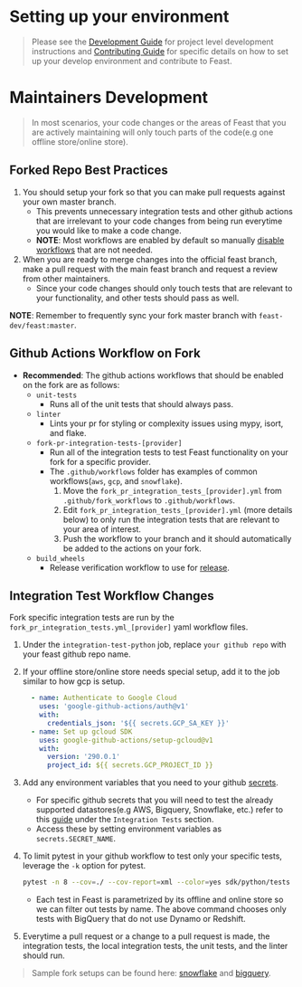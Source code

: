 # Setting up your environment
> Please see the [Development Guide](https://docs.feast.dev/project/development-guide) for project level development instructions and [Contributing Guide](https://github.com/feast-dev/feast/blob/master/CONTRIBUTING.md) for specific details on how to set up your develop environment and contribute to Feast.

# Maintainers Development
> In most scenarios, your code changes or the areas of Feast that you are actively maintaining will only touch parts of the code(e.g one offline store/online store).

## Forked Repo Best Practices
1.  You should setup your fork so that you can make pull requests against your own master branch.
    - This prevents unnecessary integration tests and other github actions that are irrelevant to your code changes from being run everytime you would like to make a code change.
    - **NOTE**: Most workflows are enabled by default so manually [disable workflows](https://docs.github.com/en/actions/managing-workflow-runs/disabling-and-enabling-a-workflow) that are not needed.
2. When you are ready to merge changes into the official feast branch, make a pull request with the main feast branch and request a review from other maintainers.
    - Since your code changes should only touch tests that are relevant to your functionality, and other tests should pass as well.

**NOTE**: Remember to frequently sync your fork master branch with `feast-dev/feast:master`.

## Github Actions Workflow on Fork
- **Recommended**: The github actions workflows that should be enabled on the fork are as follows:
    - `unit-tests`
        - Runs all of the unit tests that should always pass.
    - `linter`
        - Lints your pr for styling or complexity issues using mypy, isort, and flake.
    - `fork-pr-integration-tests-[provider]`
        - Run all of the integration tests to test Feast functionality on your fork for a specific provider.
        - The `.github/workflows` folder has examples of common workflows(`aws`, `gcp`, and `snowflake`).
            1. Move the `fork_pr_integration_tests_[provider].yml` from `.github/fork_workflows` to `.github/workflows`.
            2. Edit `fork_pr_integration_tests_[provider].yml` (more details below) to only run the integration tests that are relevant to your area of interest.
            3. Push the workflow to your branch and it should automatically be added to the actions on your fork.
    - `build_wheels`
        - Release verification workflow to use for [release](docs/project/release-process.md).

## Integration Test Workflow Changes
Fork specific integration tests are run by the `fork_pr_integration_tests.yml_[provider]` yaml workflow files.

1. Under the `integration-test-python` job, replace `your github repo` with your feast github repo name.
2. If your offline store/online store needs special setup, add it to the job similar to how gcp is setup.

    ```yaml
      - name: Authenticate to Google Cloud
        uses: 'google-github-actions/auth@v1'
        with:
          credentials_json: '${{ secrets.GCP_SA_KEY }}'
      - name: Set up gcloud SDK
        uses: google-github-actions/setup-gcloud@v1
        with:
          version: '290.0.1'
          project_id: ${{ secrets.GCP_PROJECT_ID }}
    ```

3. Add any environment variables that you need to your github [secrets](https://github.com/Azure/actions-workflow-samples/blob/master/assets/create-secrets-for-GitHub-workflows.md).
    - For specific github secrets that you will need to test the already supported datastores(e.g AWS, Bigquery, Snowflake, etc.) refer to this [guide](https://github.com/feast-dev/feast/blob/master/CONTRIBUTING.md) under the `Integration Tests` section.
    - Access these by setting environment variables as `secrets.SECRET_NAME`.
4. To limit pytest in your github workflow to test only your specific tests, leverage the `-k` option for pytest.

    ```bash
    pytest -n 8 --cov=./ --cov-report=xml --color=yes sdk/python/tests --integration --durations=5 --timeout=1200 --timeout_method=thread -k "BigQuery and not dynamo and not Redshift"
    ```

    - Each test in Feast is parametrized by its offline and online store so we can filter out tests by name. The above command chooses only tests with BigQuery that do not use Dynamo or Redshift.

5. Everytime a pull request or a change to a pull request is made, the integration tests, the local integration tests, the unit tests, and the linter should run.

> Sample fork setups can be found here: [snowflake](https://github.com/kevjumba/feast/pull/30) and [bigquery](https://github.com/kevjumba/feast/pull/31).
